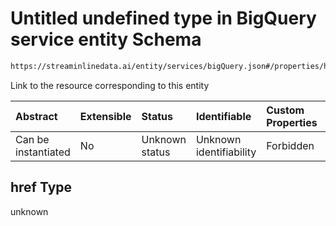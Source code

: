 # Untitled undefined type in BigQuery service entity Schema

```txt
https://streaminlinedata.ai/entity/services/bigQuery.json#/properties/href
```

Link to the resource corresponding to this entity

| Abstract            | Extensible | Status         | Identifiable            | Custom Properties | Additional Properties | Access Restrictions | Defined In                                                             |
| :------------------ | :--------- | :------------- | :---------------------- | :---------------- | :-------------------- | :------------------ | :--------------------------------------------------------------------- |
| Can be instantiated | No         | Unknown status | Unknown identifiability | Forbidden         | Allowed               | none                | [bigQuery.json*](bigquery.md "open original schema") |

## href Type

unknown
